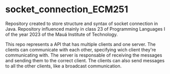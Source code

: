 # socket_connection_ECM251
Repository created to store structure and syntax of socket connection in Java. Repository influenced mainly in class 23 of Programming Languages I of the year 2023 of the Mauá Institute of Technology. 

This repo represents a API that has multiple clients and one server. The clients can communicate with each other, specifying wich client they're communicating with. The server is responsable of receiving the messages and sending them to the correct client. The clients can also send messages to all the other clients, like a broadcast communication. 